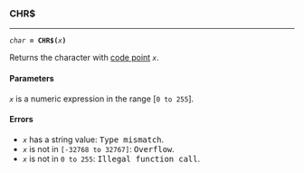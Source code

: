 ### CHR$
***
<code><var>char</var> <b>= CHR$(</b><var>x</var><b>)</b></code>

Returns the character with [code point](Technical-reference#Codepage-437) <code><var>x</var></code>.

#### Parameters
<code><var>x</var></code> is a numeric expression in the range [`0 to 255`].

#### Errors
* <code><var>x</var></code> has a string value: <samp>Type mismatch</samp>.
* <code><var>x</var></code> is not in `[-32768 to 32767]`: <samp>Overflow</samp>.
* <code><var>x</var></code> is not in `0 to 255`: <samp>Illegal function call</samp>.
